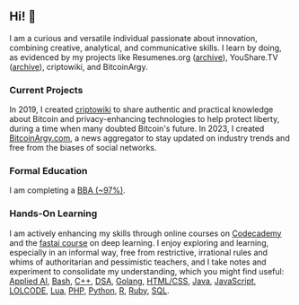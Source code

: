 ## Hi! 👋

I am a curious and versatile individual passionate about innovation, combining creative, analytical, and communicative skills. I learn by doing, as evidenced by my projects like Resumenes.org ([archive](https://web.archive.org/web/20151017093140/http://resumenes.org/)), YouShare.TV ([archive](https://web.archive.org/web/20180419095104/https://youshare.tv/)), criptowiki, and BitcoinArgy.

### Current Projects
In 2019, I created [criptowiki](https://criptowiki.com) to share authentic and practical knowledge about Bitcoin and privacy-enhancing technologies to help protect liberty, during a time when many doubted Bitcoin's future. In 2023, I created [BitcoinArgy.com](https://bitcoinargy.com), a news aggregator to stay updated on industry trends and free from the biases of social networks.

### Formal Education
I am completing a [BBA (~97%)](https://www.itba.edu.ar/grado/licenciatura-en-negocios-y-tecnologia/).

### Hands-On Learning
I am actively enhancing my skills through online courses on [Codecademy](https://github.com/martinmorando/martinmorando/blob/main/courses.md) and the [fastai course](https://course.fast.ai/) on deep learning. I enjoy exploring and learning, especially in an informal way, free from restrictive, irrational rules and whims of authoritarian and pessimistic teachers, and I take notes and experiment to consolidate my understanding, which you might find useful: [Applied AI](https://github.com/martinmorando/applied-ai), [Bash](https://github.com/martinmorando/bash), [C++](https://github.com/martinmorando/cpp), [DSA](https://github.com/martinmorando/dsa), [Golang](https://github.com/martinmorando/golang), [HTML/CSS](https://github.com/martinmorando/htmlcss), [Java](https://github.com/martinmorando/java), [JavaScript](https://github.com/martinmorando/js), [LOLCODE](https://github.com/martinmorando/lolcode), [Lua](https://github.com/martinmorando/lua), [PHP](https://github.com/martinmorando/php), [Python](https://github.com/martinmorando/python), [R](https://github.com/martinmorando/r), [Ruby](https://github.com/martinmorando/ruby), [SQL](https://github.com/martinmorando/sql).
